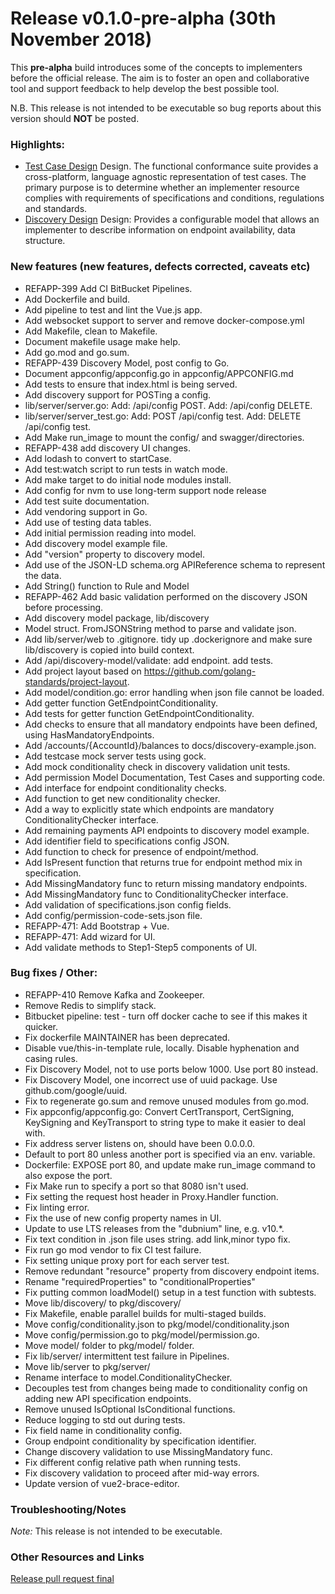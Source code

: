 # Release v0.1.0-pre-alpha (30th November 2018)

This **pre-alpha** build introduces some of the concepts to implementers before the official release. 
The aim is to foster an open and collaborative tool and support feedback to help develop the best possible tool.

N.B. This release is not intended to be executable so bug reports about this version should **NOT** be posted.

### Highlights:

* [Test Case Design](docs/test-case-design.md) Design. 
The functional conformance suite provides a cross-platform, language agnostic representation of test cases. 
The primary purpose is to determine whether an implementer resource complies with requirements of specifications and conditions, regulations and standards.
* [Discovery Design](docs/discovery.md) Design: Provides a configurable model that allows an implementer to describe information on endpoint availability, data structure.

### New features (new features, defects corrected, caveats etc)

* REFAPP-399 Add CI BitBucket Pipelines.
* Add Dockerfile and build.
* Add pipeline to test and lint the Vue.js app.
* Add websocket support to server and remove docker-compose.yml
* Add Makefile, clean to Makefile. 
* Document makefile usage make help.
* Add go.mod and go.sum.
* REFAPP-439 Discovery Model, post config to Go.
* Document appconfig/appconfig.go in appconfig/APPCONFIG.md
* Add tests to ensure that index.html is being served.
* Add discovery support for POSTing a config.
* lib/server/server.go: Add: /api/config POST. Add: /api/config DELETE.
* lib/server/server_test.go: Add: POST /api/config test. Add: DELETE /api/config test.
* Add Make run_image to mount the config/ and swagger/directories.
* REFAPP-438 add discovery UI changes.
* Add lodash to convert to startCase.
* Add test:watch script to run tests in watch mode.
* Add make target to do initial node modules install.
* Add config for nvm to use long-term support node release
* Add test suite documentation.
* Add vendoring support in Go.
* Add use of testing data tables.
* Add initial permission reading into model.
* Add discovery model example file.
* Add "version" property to discovery model.
* Add use of the JSON-LD schema.org APIReference schema to represent the data.
* Add String() function to Rule and Model
* REFAPP-462 Add basic validation performed on the discovery JSON before processing.
* Add discovery model package, lib/discovery
* Model struct. FromJSONString method to parse and validate json.
* Add lib/server/web to .gitignore. tidy up .dockerignore and make sure lib/discovery is copied into build context.
* Add /api/discovery-model/validate: add endpoint. add tests.
* Add project layout based on https://github.com/golang-standards/project-layout. 
* Add model/condition.go: error handling when json file cannot be loaded.
* Add getter function GetEndpointConditionality.
* Add tests for getter function GetEndpointConditionality.
* Add checks to ensure that all mandatory endpoints have been defined, using HasMandatoryEndpoints.
* Add /accounts/{AccountId}/balances to docs/discovery-example.json.
* Add testcase mock server tests using gock.
* Add mock conditionality check in discovery validation unit tests.
* Add permission Model Documentation, Test Cases and supporting code.
* Add interface for endpoint conditionality checks.
* Add function to get new conditionality checker.
* Add a way to explicitly state which endpoints are mandatory ConditionalityChecker interface.
* Add remaining payments API endpoints to discovery model example.
* Add identifier field to specifications config JSON.
* Add function to check for presence of endpoint/method.
* Add IsPresent function that returns true for endpoint method mix in specification.
* Add MissingMandatory func to return missing mandatory endpoints.
* Add MissingMandatory func to ConditionalityChecker interface.
* Add validation of specifications.json config fields.
* Add config/permission-code-sets.json file.
* REFAPP-471: Add Bootstrap + Vue. 
* REFAPP-471: Add wizard for UI.
* Add validate methods to Step1-Step5 components of UI.

### Bug fixes / Other:

* REFAPP-410 Remove Kafka and Zookeeper.
* Remove Redis to simplify stack.
* Bitbucket pipeline: test - turn off docker cache to see if this makes it quicker.
* Fix dockerfile MAINTAINER has been deprecated.
* Disable vue/this-in-template rule, locally. Disable hyphenation and casing rules. 
* Fix Discovery Model, not to use ports below 1000. Use port 80 instead.
* Fix Discovery Model, one incorrect use of uuid package. Use github.com/google/uuid.
* Fix to regenerate go.sum and remove unused modules from go.mod.
* Fix appconfig/appconfig.go: Convert CertTransport, CertSigning, KeySigning and KeyTransport to string type to make it easier to deal with.
* Fix address server listens on, should have been 0.0.0.0.
* Default to port 80 unless another port is specified via an env. variable.
* Dockerfile: EXPOSE port 80, and update make run_image command to also expose the port.
* Fix Make run to specify a port so that 8080 isn't used.
* Fix setting the request host header in Proxy.Handler function.
* Fix linting error.
* Fix the use of new config property names in UI.
* Update to use LTS releases from the "dubnium" line, e.g. v10.*.
* Fix text condition in .json file uses string. add link,minor typo fix.
* Fix run go mod vendor to fix CI test failure.
* Fix setting unique proxy port for each server test.
* Remove redundant "resource" property from discovery endpoint items.
* Rename "requiredProperties" to "conditionalProperties"
* Fix putting common loadModel() setup in a test function with subtests.
* Move lib/discovery/ to pkg/discovery/
* Fix Makefile, enable parallel builds for multi-staged builds.
* Move config/conditionality.json to pkg/model/conditionality.json
* Move config/permission.go to pkg/model/permission.go.
* Move model/ folder to pkg/model/ folder.
* Fix lib/server/ intermittent test failure in Pipelines.
* Move lib/server to pkg/server/
* Rename interface to model.ConditionalityChecker.
* Decouples test from changes being made to conditionality config on adding new API specification endpoints.
* Remove unused IsOptional IsConditional functions.
* Reduce logging to std out during tests.
* Fix field name in conditionality config.
* Group endpoint conditionality by specification identifier.
* Change discovery validation to use MissingMandatory func.
* Fix different config relative path when running tests.
* Fix discovery validation to proceed after mid-way errors.
* Update version of vue2-brace-editor.


### Troubleshooting/Notes

*Note:* This release is not intended to be executable.

### Other Resources and Links

[Release pull request final]()